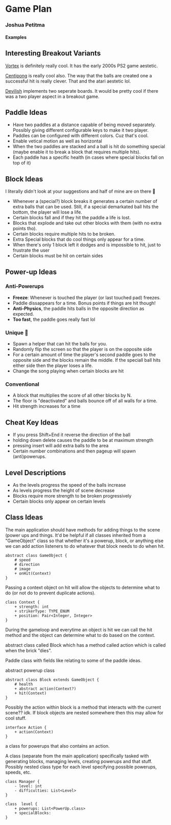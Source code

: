 # Game Plan

### Joshua Petitma

#### Examples

## Interesting Breakout Variants

[Vortex](https://www.youtube.com/watch?v=YLHIybXCRbA) is definitely really cool.
It has the early 2000s PS2 game aestetic.

[Centipong](https://www.youtube.com/watch?v=q9270dDfYWI) is really cool also.
The way that the balls are created one a successful hit is really clever. That
and the atari aestetic lol.

[Devilish](https://www.youtube.com/watch?v=nrSrNGpQ-ho) implements two seperate
boards. It would be pretty cool if there was a two player aspect in a breakout game.

## Paddle Ideas

*   Have two paddles at a distance capable of being moved separately. Possibly giving
    different configurable keys to make it two player.
*   Paddles can be configured with different colors. Cuz that's cool.
*   Enable vetical motion as well as horizontal
*   When the two paddles are stacked and a ball is hit do something special
    (maybe enable it to break a block that requires multiple hits).
*   Each paddle has a specific health (in cases where special blocks fall on top of it)

## Block Ideas

I literally didn't look at your suggestions and half of mine are on there 🙁

*   Whenever a (special?) block breaks it generates a certain number of extra balls
    that can be used. Still, if a special demarkated ball
    hits the bottom, the player will lose a life.
*   Certain blocks fall and if they hit the paddle a life is lost.
*   Blocks that explode and take out other blocks with them (with no extra points tho).
*   Certain blocks require multiple hits to be broken.
*   Extra Special blocks that do cool things only appear for a time.
*   When there's only 1 block left it dodges and is impossible to hit,
    just to frustrate the user
*   Certain blocks must be hit on certain sides

## Power-up Ideas

### Anti-Powerups

*   **Freeze**: Whenever is touched the player (or last touched pad) freezes.
*   Paddle dissappears for a time. Bonus points if things are hit though!
*   **Anti-Physics**, the paddle hits balls in the opposite direction as expected.
*   **Too fast**, the paddle goes really fast lol

### Unique 💅

*   Spawn a helper that can hit the balls for you.
*   Randomly flip the screen so that the player is on the opposite side
*   For a certain amount of time the player's second paddle goes to the
    opposite side and the blocks remain the middle. If the speciall ball
    hits either side then the player loses a life.
*   Change the song playing when certain blocks are hit

### Conventional

*   A block that multiplies the score of all other blocks by N.
*   The floor is "deactivated" and balls bounce off of all walls
    for a time.
*   Hit strength increases for a time

## Cheat Key Ideas

*   If you press Shift+End it reverse the direction of the ball
*   holding down delete causes the paddle to be at maximum strength
*   pressing insert will add extra balls to the area
*   Certain number combinations and then pageup will spawn (anti)powerups.

## Level Descriptions

*   As the levels progress the speed of the balls increase
*   As levels progress the height of scene decrease
*   Blocks require more strength to be broken progressively
*   Certain blocks only appear on certain levels

## Class Ideas

The main application should have methods for adding things to the scene
(power ups and things. It'd be helpful if all classes inherited from a
"GameObject" class so that whether it's a powerup, block, or anything else
we can add action listeners to do whatever that block needs to do when hit.

```plantuml
abstract class GameObject {
	# speed
	# direction
	# image
	+ onHit(Context)
}
```

Passing a context object on hit will allow the objects to determine
what to do (or not do to prevent duplicate actions).

```plantuml
class Context {
	+ strength: int
	+ strikerType: TYPE_ENUM
	+ position: Pair<Integer, Integer>
}
```

During the gameloop and everytime an object is hit we can call the hit
method and the object can determine what to do based on the context.

abstract class called Block which has a method called action which is
called when the brick "dies".

Paddle class with fields like relating to some of the paddle ideas.

abstract powerup class

```plantuml
abstract class Block extends GameObject {
	# health
	+ abstract action(Context?) 
	+ hit(Context)
}
```

Possibly the action within block is a method that interacts
with the current scene?? idk. If block objects are nested somewhere
then this may allow for cool stuff.

```plantuml
interface Action {
	+ action(Context)
}
```

a class for powerups that also contains an action.

A class (separate from the main application)
specifically tasked with generating blocks, managing levels,
creating powerups and that stuff. Possibly nested class
type for each level specifying possible powerups, speeds, etc.

```plantuml
class Manager {
	- level: int
	- difficulties: List<Level>
}

class  level {
	+ powerups: List<PowerUp.class>
	+ specialBlocks:
}
```
